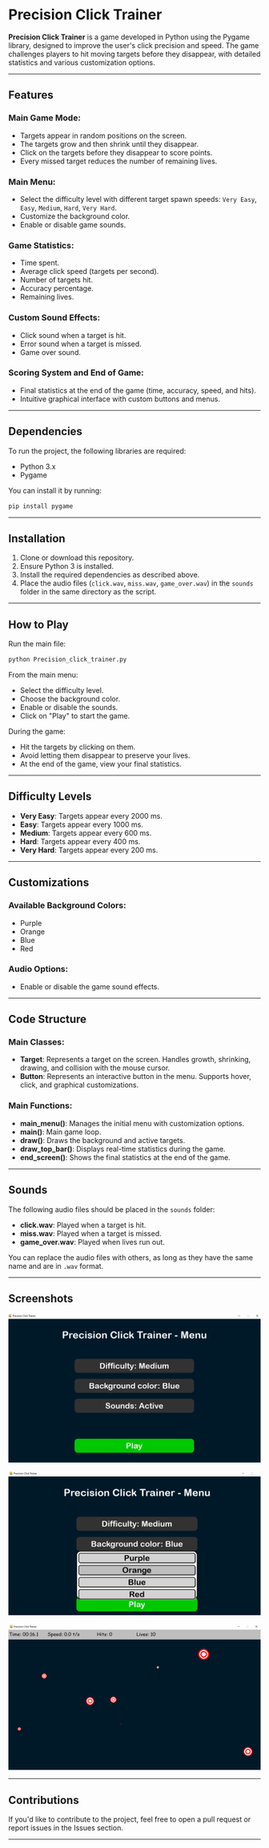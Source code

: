 # Precision Click Trainer

**Precision Click Trainer** is a game developed in Python using the Pygame library, designed to improve the user's click precision and speed. The game challenges players to hit moving targets before they disappear, with detailed statistics and various customization options.

---

## Features

### Main Game Mode:
- Targets appear in random positions on the screen.
- The targets grow and then shrink until they disappear.
- Click on the targets before they disappear to score points.
- Every missed target reduces the number of remaining lives.

### Main Menu:
- Select the difficulty level with different target spawn speeds: `Very Easy`, `Easy`, `Medium`, `Hard`, `Very Hard`.
- Customize the background color.
- Enable or disable game sounds.

### Game Statistics:
- Time spent.
- Average click speed (targets per second).
- Number of targets hit.
- Accuracy percentage.
- Remaining lives.

### Custom Sound Effects:
- Click sound when a target is hit.
- Error sound when a target is missed.
- Game over sound.

### Scoring System and End of Game:
- Final statistics at the end of the game (time, accuracy, speed, and hits).
- Intuitive graphical interface with custom buttons and menus.

---

## Dependencies

To run the project, the following libraries are required:

- Python 3.x
- Pygame

You can install it by running:

```bash
pip install pygame
```

---

## Installation

1. Clone or download this repository.
2. Ensure Python 3 is installed.
3. Install the required dependencies as described above.
4. Place the audio files (`click.wav`, `miss.wav`, `game_over.wav`) in the `sounds` folder in the same directory as the script.

---

## How to Play

Run the main file:

```bash
python Precision_click_trainer.py
```

From the main menu:
- Select the difficulty level.
- Choose the background color.
- Enable or disable the sounds.
- Click on "Play" to start the game.

During the game:
- Hit the targets by clicking on them.
- Avoid letting them disappear to preserve your lives.
- At the end of the game, view your final statistics.

---

## Difficulty Levels

- **Very Easy**: Targets appear every 2000 ms.
- **Easy**: Targets appear every 1000 ms.
- **Medium**: Targets appear every 600 ms.
- **Hard**: Targets appear every 400 ms.
- **Very Hard**: Targets appear every 200 ms.

---

## Customizations

### Available Background Colors:
- Purple
- Orange
- Blue
- Red

### Audio Options:
- Enable or disable the game sound effects.

---

## Code Structure

### Main Classes:

- **Target**: Represents a target on the screen. Handles growth, shrinking, drawing, and collision with the mouse cursor.
- **Button**: Represents an interactive button in the menu. Supports hover, click, and graphical customizations.

### Main Functions:

- **main_menu()**: Manages the initial menu with customization options.
- **main()**: Main game loop.
- **draw()**: Draws the background and active targets.
- **draw_top_bar()**: Displays real-time statistics during the game.
- **end_screen()**: Shows the final statistics at the end of the game.

---

## Sounds

The following audio files should be placed in the `sounds` folder:

- **click.wav**: Played when a target is hit.
- **miss.wav**: Played when a target is missed.
- **game_over.wav**: Played when lives run out.

You can replace the audio files with others, as long as they have the same name and are in `.wav` format.

---

## Screenshots

![Gameplay Screenshot](screenshots/1.png)

![Gameplay Screenshot](screenshots/2.png)

![Gameplay Screenshot](screenshots/3.png)



---

## Contributions

If you'd like to contribute to the project, feel free to open a pull request or report issues in the Issues section.

---

